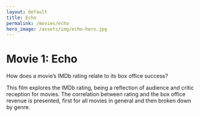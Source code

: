 ```yaml
---
layout: default
title: Echo
permalink: /movies/echo
hero_image: /assets/img/echo-hero.jpg
---
```


# Movie 1: Echo
How does a movie’s IMDb rating relate to its box office success?

This film explores the IMDb rating, being a reflection of audience and critic reception for movies. The correlation between rating and the box office revenue is presented, first for all movies in general and then broken down by genre.